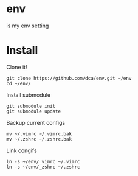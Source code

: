 env
===

is my env setting


Install
===

Clone it!
```
git clone https://github.com/dca/env.git ~/env
cd ~/env/
```




Install submodule
```
git submodule init
git submodule update
```


Backup current configs
```
mv ~/.vimrc ~/.vimrc.bak
mv ~/.zshrc ~/.zshrc.bak
```


Link congifs 
```
ln -s ~/env/_vimrc ~/.vimrc
ln -s ~/env/_zshrc ~/.zshrc
```
